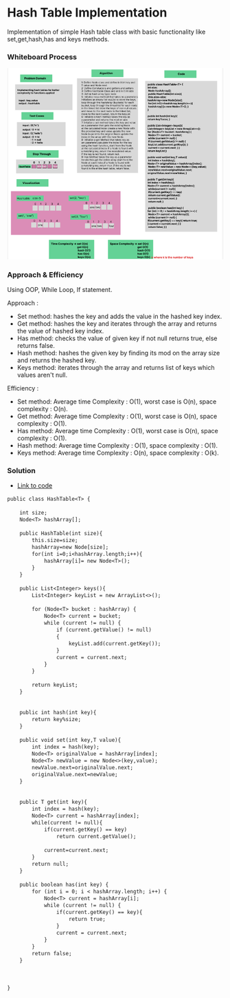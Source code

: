 # Hash Table Implementation

Implementation of simple Hash table class with  basic functionality like set,get,hash,has and keys methods.

### Whiteboard Process
![img_2.png](img_2.png)

### Approach & Efficiency
Using OOP, While Loop, If statement.

Approach :

- Set method: hashes the key and adds the value in the hashed key index.
- Get method: hashes the key and iterates through the array and returns the value of hashed key index.
- Has method: checks the value of given key if not null returns true, else returns false.
- Hash method: hashes the given key by finding its mod on the array size and returns the hashed key.
- Keys method: iterates through the array and returns list of keys which values aren't null.

Efficiency :
- Set method: Average time Complexity : O(1), worst case is O(n), space complexity : O(n). 
- Get method: Average time Complexity : O(1), worst case is O(n), space complexity : O(1).
- Has method: Average time Complexity : O(1), worst case is O(n), space complexity : O(1).
- Hash method: Average time Complexity : O(1), space complexity : O(1).
- Keys method: Average time Complexity : O(n), space complexity : O(k).



### Solution

- [Link to code ](/Hashtable/app/src/main/java/hashtable/App.java)
```javapackage hashtable;
public class HashTable<T> {

    int size;
    Node<T> hashArray[];

    public HashTable(int size){
        this.size=size;
        hashArray=new Node[size];
        for(int i=0;i<hashArray.length;i++){
            hashArray[i]= new Node<T>();
        }
    }

    public List<Integer> keys(){
        List<Integer> keyList = new ArrayList<>();

        for (Node<T> bucket : hashArray) {
            Node<T> current = bucket;
            while (current != null) {
                if (current.getValue() != null)
                {
                    keyList.add(current.getKey());
                }
                current = current.next;
            }
        }

        return keyList;
    }


    public int hash(int key){
        return key%size;
    }

    public void set(int key,T value){
        int index = hash(key);
        Node<T> originalValue = hashArray[index];
        Node<T> newValue = new Node<>(key,value);
        newValue.next=originalValue.next;
        originalValue.next=newValue;
    }


    public T get(int key){
        int index = hash(key);
        Node<T> current = hashArray[index];
        while(current != null){
            if(current.getKey() == key)
                return current.getValue();

            current=current.next;
        }
        return null;
    }

    public boolean has(int key) {
        for (int i = 0; i < hashArray.length; i++) {
            Node<T> current = hashArray[i];
            while (current != null) {
                if(current.getKey() == key){
                    return true;
                }
                current = current.next;
            }
        }
        return false;
    }



}


```
